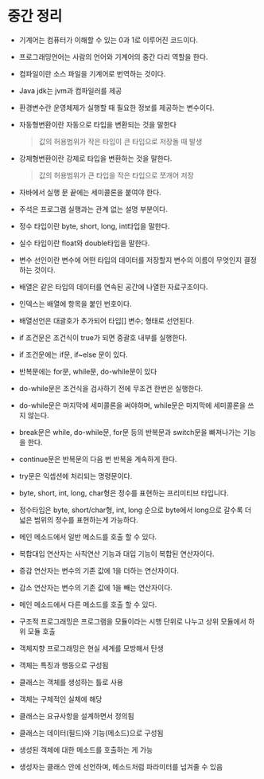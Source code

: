 # 중간 정리

- 기계어는 컴퓨터가 이해할 수 있는 0과 1로 이루어진 코드이다.
- 프로그래밍언어는 사람의 언어와 기계어의 중간 다리 역할을 한다.
- 컴파일이란 소스 파일을 기계어로 번역하는 것이다.
- Java jdk는 jvm과 컴파일러를 제공
- 환경변수란 운영체제가 실행할 때 필요한 정보를 제공하는 변수이다.
- 자동형변환이란 자동으로 타입을 변환되는 것을 말한다
  > 값의 허용범위가 작은 타입이 큰 타입으로 저장돌 때 발생
- 강제형변환이란 강제로 타입을 변환하는 것을 말한다.
  > 값의 허용범위가 큰 타입을 작은 타입으로 쪼개어 저장
- 자바에서 실행 문 끝에는 세미콜론을 붙여야 한다.
- 주석은 프로그램 실행과는 관계 없는 설명 부분이다.
- 정수 타입이란 byte, short, long, int타입을 말한다.
- 실수 타입이란 float와 double타입을 말한다.
- 변수 선인이란 변수에 어떤 타입의 데이터를 저장할지 변수의 이름이 무엇인지 결정하는 것이다.
- 배열은 같은 타입의 데이터를 연속된 공간에 나열한 자료구조이다.
- 인덱스는 배열에 항목을 붙인 번호이다.
- 배열선언은 대괄호가 추가되어 타입[] 변수; 형태로 선언된다.

- if 조건문은 조건식이 true가 되면 중괄호 내부를 실행한다.
- if 조건문에는 if문, if~else 문이 있다.
- 반복문에는 for문, while문, do-while문이 있다
- do-while문은 조건식을 검사하기 전에 무조건 한번은 실행한다.
- do-while문은 마지막에 세미콜론을 써야하며, while문은 마지막에 세미콜론을 쓰지 않는다.
- break문은 while, do-while문, for문 등의 반복문과 switch문을 빠져나가는 기능을 한다.
- continue문은 반복문의 다음 번 반복을 계속하게 한다.
- try문은 익셉션에 처리되는 명령문이다.

- byte, short, int, long, char형은 정수를 표현하는 프리미티브 타입니다.
- 정수타입은 byte, short/char형, int, long 순으로 byte에서 long으로 갈수록 더 넓은 범위의 정수를 표현하는게 가능하다.
- 메인 메소드에서 일반 메소드를 호출 할 수 있다.

- 복합대입 연산자는 사칙연산 기능과 대입 기능이 복합된 연산자이다.
- 증감 연산자는 변수의 기존 값에 1을 더하는 연산자이다.
- 감소 연산자는 변수의 기존 값에 1을 빼는 연산자이다.

- 메인 메소드에서 다른 메소드를 호출 할 수 있다.
- 구조적 프로그래밍은 프로그램을 모듈이라는 시행 단위로 나누고 상위 모듈에서 하위 모듈 호출
- 객체지향 프로그래밍은 현실 세계를 모방해서 탄생
- 객체는 특징과 행동으로 구성됨
- 클래스는 객체를 생성하는 틀로 사용
- 객체는 구체적인 실체에 해당
- 클래스는 요규사항을 설계하면서 정의됨
- 클래스는 데이터(필드)와 기능(메소드)으로 구성됨
- 생성된 객체에 대한 메소드를 호출하는 게 가능
- 생성자는 클래스 안에 선언하며, 메소드처럼 파라미터를 넘겨줄 수 있음
